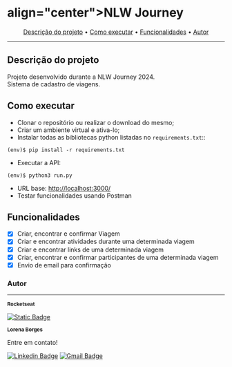 <h1> align="center">NLW Journey</h1>

<p align="center">
 <a href="#descrição-do-projeto">Descrição do projeto</a> •
 <a href="#como-executar">Como executar</a> • 
 <a href="#funcionalidades">Funcionalidades</a> • 
 <a href="#autor">Autor</a>
</p>

---

## Descrição do projeto

Projeto desenvolvido durante a NLW Journey 2024.<br>
Sistema de cadastro de viagens.<br>

## Como executar

- Clonar o repositório ou realizar o download do mesmo;
- Criar um ambiente virtual e ativa-lo;
- Instalar todas as bibliotecas python listadas no `requirements.txt`::

```
(env)$ pip install -r requirements.txt
```

- Executar a API:

```
(env)$ python3 run.py
```

- URL base: [http://localhost:3000/](http://localhost:3000/)
- Testar funcionalidades usando Postman

## Funcionalidades

- [x] Criar, encontrar e confirmar Viagem
- [x] Criar e encontrar atividades durante uma determinada viagem
- [x] Criar e encontrar links de uma determinada viagem
- [x] Criar, encontrar e confirmar participantes de uma determinada viagem
- [x] Envio de email para confirmação

### Autor

---
<a>
 <sub><b>Rocketseat</b></sub>
</a>

[![Static Badge](https://img.shields.io/badge/Acessar%20Site-4F4F4F?style=flat-square)](https://www.rocketseat.com.br/oferta/nlw?utm_source=google&utm_medium=cpc&utm_campaign=venda&utm_term=nlw16&utm_content=publicofrio-venda-oferta_nlw16-mixmedia-lead-interesses-relacionado-none-oferta-nlw16-none-br-pmax&utm_term=&utm_campaign=EVENTO-NLW16-OFERTA-PMAX&utm_source=adwords&utm_medium=cpc&hsa_acc=8545075154&hsa_cam=21454183803&hsa_grp=&hsa_ad=&hsa_src=x&hsa_tgt=&hsa_kw=&hsa_mt=&hsa_net=adwords&hsa_ver=3&gad_source=1&gclid=CjwKCAjw7s20BhBFEiwABVIMrQaecGfGo0mdXWarzZJ0kp-g-BakuHIG7kAaGXZOHWop-lbS53nRFBoC-Z0QAvD_BwE)


<a>
 <sub><b>Lorena Borges</b></sub>
</a>

Entre em contato!

[![Linkedin Badge](https://img.shields.io/badge/-Lorena-blue?style=flat-square&logo=Linkedin&logoColor=white&link=https://www.linkedin.com/in/lorenadasilvaborges/)](https://www.linkedin.com/in/lorenadasilvaborges/)
[![Gmail Badge](https://img.shields.io/badge/-sborges.lorena@gmail.com-c14438?style=flat-square&logo=Gmail&logoColor=white&link=mailto:sborges.lorena@gmail.com)](mailto:sborges.lorena@gmail.com)
